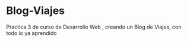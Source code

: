 # Blog-Viajes
 Practica 3 de curso de Desarrollo Web , creando un Blog de Viajes, con todo lo ya aprendido
